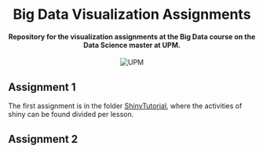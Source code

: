 <h1 align="center">Big Data Visualization Assignments</h1>
<h4 align="center">Repository for the visualization 
assignments at the Big Data course on the Data Science master at UPM. </h4>

<p align="center">
  <img alt="UPM" src="https://img.shields.io/badge/EIT%20Digital-UPM-blue?style=flat-square">
</p>

## Assignment 1
The first assignment is in the folder 
[ShinyTutorial](./ShinyTutorial), where the activities of 
shiny can be found divided per lesson.

## Assignment 2
